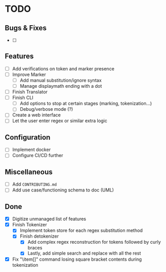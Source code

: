 # TODO

## Bugs & Fixes

- [ ]

## Features

- [ ] Add verifications on token and marker presence
- [ ] Improve Marker
    - [ ] Add manual substitution/ignore syntax
    - [ ] Manage displaymath ending with a dot
- [ ] Finish Translator
- [ ] Finish CLI
    - [ ] Add options to stop at certain stages (marking, tokenization...)
    - [ ] Debug/verbose mode (?)
- [ ] Create a web interface
- [ ] Let the user enter regex or similar extra logic

## Configuration

- [ ] Implement docker
- [ ] Configure CI/CD further

## Miscellaneous

- [ ] Add `CONTRIBUTING.md`
- [ ] Add use case/functioning schema to doc (UML)

## Done

- [x] Digitize unmanaged list of features
- [x] Finish Tokenizer
    - [x] Implement token store for each regex substitution method
    - [x] Finish detokenizer
        - [x] Add complex regex reconstruction for tokens followed by curly braces
        - [x] Lastly, add simple search and replace with all the rest
- [x] Fix "\item[]" command losing square bracket contents during tokenization
